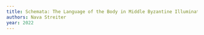 ```yaml
---
title: Schemata: The Language of the Body in Middle Byzantine Illuminated Manuscripts
authors: Nava Streiter
year: 2022
---
```


